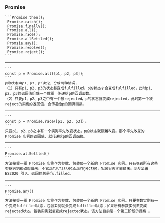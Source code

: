 ### Promise
    ```Promise.then();  
     Promise.catch();  
     Promise.finally();  
     Promise.all();  
     Promise.race();  
     Promise.allSettled();  
     Promsie.any();
     Promise.resolve();  
     Promise.reject();    
    ```    

***

    ```
    const p = Promise.all([p1, p2, p3]); 
    ``` 
    p的状态由p1、p2、p3决定，分成两种情况。
    （1）只有p1、p2、p3的状态都变成fulfilled，p的状态才会变成fulfilled，此时p1、p2、p3的返回值组成一个数组，传递给p的回调函数。  
    （2）只要p1、p2、p3之中有一个被rejected，p的状态就变成rejected，此时第一个被reject的实例的返回值，会传递给p的回调函数。 
*** 
    ```
    const p = Promise.race([p1, p2, p3]);
    ```
    只要p1、p2、p3之中有一个实例率先改变状态，p的状态就跟着改变。那个率先改变的 Promise 实例的返回值，就传递给p的回调函数。  
***  
    ```
    Promise.allSettled()
    ```
    方法接受一组 Promise 实例作为参数，包装成一个新的 Promise 实例。只有等到所有这些参数实例都返回结果，不管是fulfilled还是rejected，包装实例才会结束。该方法由 ES2020 引入。返回的总是fulfilled。
***  
    ```
    Promise.any()
    ```
    方法接受一组 Promise 实例作为参数，包装成一个新的 Promise 实例。只要参数实例有一个变成fulfilled状态，包装实例就会变成fulfilled状态；如果所有参数实例都变成rejected状态，包装实例就会变成rejected状态。该方法目前是一个第三阶段的提案 。
***